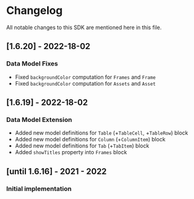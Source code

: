 # Changelog

All notable changes to this SDK are mentioned here in this file.

## [1.6.20] - 2022-18-02
### Data Model Fixes
- Fixed `backgroundColor` computation for `Frames` and `Frame`
- Fixed `backgroundColor` computation for `Assets` and `Asset`

## [1.6.19] - 2022-18-02
### Data Model Extension
- Added new model definitions for `Table` (+`TableCell`, +`TableRow`) block
- Added new model definitions for `Column` (+`ColumnItem`) block
- Added new model definitions for `Tab` (+`TabItem`) block
- Added `showTitles` property into `Frames` block

## [until 1.6.16] - 2021 - 2022
### Initial implementation

